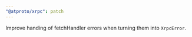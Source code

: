 ```yaml
---
"@atproto/xrpc": patch
---
```


Improve handing of fetchHandler errors when turning them into `XrpcError`.
